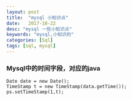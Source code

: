 ```yaml
---
layout: post
title:  "mysql 小知识点"
date:   2017-10-22
desc: "mysql 一些小知识点"
keywords: "mysql,小知识的"
categories: [Sql]
tags: [sql, mysql]
---
```


###  Mysql中的时间字段，对应的java


    Date date = new Date();
    TimeStamp t = new TimeStamp(data.getTime());
    ps.setTimeStamp(1,t);

